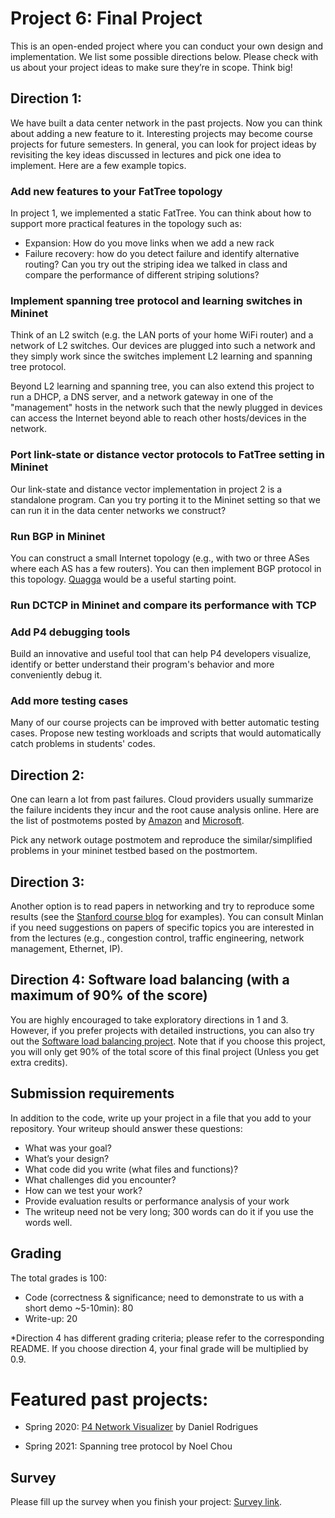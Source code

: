 # Project 6: Final Project

This is an open-ended project where you can conduct your own design and implementation. We list some possible directions below. Please check with us about your project ideas to make sure they’re in scope. Think big!

## Direction 1:
We have built a data center network in the past projects. Now you can think about adding a new feature to it. Interesting projects may become course projects for future semesters. 
In general, you can look for project ideas by revisiting the key ideas discussed in lectures and pick one idea to implement. 
Here are a few example topics. 

### Add new features to your FatTree topology
In project 1, we implemented a static FatTree. You can think about how to support more practical features in the topology such as:
- Expansion: How do you move links when we add a new rack
- Failure recovery: how do you detect failure and identify alternative routing? Can you try out the striping idea we talked in class and compare the performance of different striping solutions?

### Implement spanning tree protocol and learning switches in Mininet

Think of an L2 switch (e.g. the LAN ports of your home WiFi router) and a network of L2 switches. Our devices are plugged into such a network and they simply work since the switches implement L2 learning and spanning tree protocol.

Beyond L2 learning and spanning tree, you can also extend this project to run a DHCP, a DNS server, and a network gateway in one of the "management" hosts in the network such that the newly plugged in devices can access the Internet beyond able to reach other hosts/devices in the network.

### Port link-state or distance vector protocols to FatTree setting in Mininet
Our link-state and distance vector implementation in project 2 is a standalone program. Can you try porting it to the Mininet setting so that we can run it in the data center networks we construct?

### Run BGP in Mininet
You can construct a small Internet topology (e.g., with two or three ASes where each AS has a few routers). You can then implement BGP protocol in this topology. 
[Quagga](https://github.com/Quagga) would be a useful starting point. 

### Run DCTCP in Mininet and compare its performance with TCP

### Add P4 debugging tools
Build an innovative and useful tool that can help P4 developers visualize, identify or better understand their program's behavior and more conveniently debug it.

### Add more testing cases 
Many of our course projects can be improved with better automatic testing cases. Propose new testing workloads and scripts that would automatically catch problems in students' codes.

## Direction 2:
One can learn a lot from past failures. Cloud providers usually summarize the failure incidents they incur and the root cause analysis online. Here are the list of postmotems posted by [Amazon](https://aws.amazon.com/premiumsupport/technology/pes/) and [Microsoft](https://devblogs.microsoft.com/devopsservice/).

Pick any network outage postmotem and reproduce the similar/simplified problems in your mininet testbed based on the postmortem. 

## Direction 3:
Another option is to read papers in networking and try to reproduce some results (see the [Stanford course blog](https://reproducingnetworkresearch.wordpress.com/) for examples). You can consult Minlan if you need suggestions on papers of specific topics you are interested in from the lectures (e.g., congestion control, traffic engineering, network management, Ethernet, IP). 

## Direction 4: Software load balancing (with a maximum of 90% of the score)
You are highly encouraged to take exploratory directions in 1 and 3. However, if you prefer projects with detailed instructions, you can also try out the [Software load balancing project](LoadBalancing.md). Note that if you choose this project, you will only get 90% of the total score of this final project (Unless you get extra credits). 

<!--
Note that this is a developing projet, so the instructions are less clear compared to previous projects. We also welcome your contributions to this project so that it can graduate as a mature one in future years. In addition to following the instructions, you should be creative in adding new features to the projects or compare the tradeoffs for different implementation alternatives.

## Direction 4: Test network usage of an application in the cloud

You can choose one application and one cloud platform, run your applications there, measure the network usage (delay, throughput, changes, etc.), and use the knowledge you learnt from this class to explore new observations and discuss potential improvements.

Note that, for better or worse, this is an interesting time to measure cloud network usage considering the public health situation has lead to unparalleled network traffic for remote work and communication.

### Example applications
In the past, students have chosen applications such as machine learning, web services, video streaming, or simply iperf. 

### Example platforms
In the past, students have chosen GPU/TPU, serverless (lambdas), various cloud instances, across data center regions, etc in Google cloud, Microsoft Azure, and Amazon EC2.
-->

## Submission requirements 
In addition to the code, write up your project in a file that you add to your repository. Your writeup should answer these questions:

- What was your goal?
- What’s your design?
- What code did you write (what files and functions)?
- What challenges did you encounter?
- How can we test your work?
- Provide evaluation results or performance analysis of your work
- The writeup need not be very long; 300 words can do it if you use the words well.



## Grading

The total grades is 100:

- Code (correctness & significance; need to demonstrate to us with a short demo ~5-10min): 80
- Write-up: 20

*Direction 4 has different grading criteria; please refer to the corresponding README. If you choose direction 4, your final grade will be multiplied by 0.9.

# Featured past projects:
- Spring 2020: [P4 Network Visualizer](https://github.com/Danieltech99/P4-Network-Visualizer) by Daniel Rodrigues

- Spring 2021: Spanning tree protocol by Noel Chou


<!--
- Spring 2021: 

### Inband Network Telemetry (INT)
Telemetry we used in this course so far usually is based off of transfering data to the control plane in some way, for example, writing to registers and having controllers read the registers. This often has a large overhead and is slow.
Inbad Network Telemetry(INT) is a way to monitor and observe network events. INT operates entirely in the dataplane, allowing data to be transfered faster and at a higher granularity.
INT works by writing data that needs to be monitored into the packet header in the p4 code. The receiver host then parses the data out of the packet header, allowing for more visualization or analysis. Parsing the packet header can be done through something like [scapy](https://scapy.readthedocs.io/en/latest/).
#### Resources
[INT p4 video](https://www.youtube.com/watch?v=FOOL5BeHNVY)
[INT spec](https://p4.org/assets/INT-current-spec.pdf)
[Multi-Hop Route Inspection (MRI)](https://github.com/p4lang/tutorials/tree/master/exercises/mri)
This is a scaled down version of INT. Does not work for larger amounts of hops, as ipv4 headers have a max length because of the ihl field.
-->


## Survey

Please fill up the survey when you finish your project: [Survey link](https://forms.gle/EXvAygy1pF9sRwj3A).
